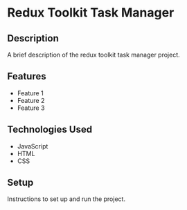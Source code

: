 # Redux Toolkit Task Manager

## Description

A brief description of the redux toolkit task manager project.

## Features

- Feature 1
- Feature 2
- Feature 3

## Technologies Used

- JavaScript
- HTML
- CSS

## Setup

Instructions to set up and run the project.
